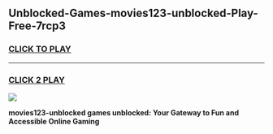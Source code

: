 
## Unblocked-Games-movies123-unblocked-Play-Free-7rcp3
<h3>
<a href="https://premium76.site?title=movies123-unblocked&ref=18A1">CLICK TO PLAY</a></h3>
<hr>

<h3>
<a href="https://premium76.site?title=movies123-unblocked&ref=18A1">CLICK 2 PLAY</a>
  
</h3>

<a href="https://premium76.site?title=movies123-unblocked&ref=18A1"><img src="https://clearcache.store/games.png"></a>


**movies123-unblocked games unblocked: Your Gateway to Fun and Accessible Online Gaming**
